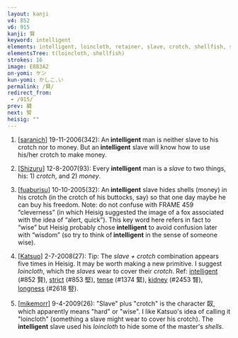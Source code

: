 ```yaml
---
layout: kanji
v4: 852
v6: 915
kanji: 賢
keyword: intelligent
elements: intelligent, loincloth, retainer, slave, crotch, shellfish, shell, clam, oyster, eye, animal legs, eight
elementsTree: t(loincloth, shellfish)
strokes: 16
image: E8B3A2
on-yomi: ケン
kun-yomi: かしこ.い
permalink: /賢/
redirect_from:
 - /915/
prev: 臓
next: 腎
heisig: ""
---
```


1) [<a href="http://kanji.koohii.com/profile/saranich">saranich</a>] 19-11-2006(342): An<strong> intelligent</strong> man is neither slave to his crotch nor to money. But an<strong> intelligent</strong> slave will know how to use his/her crotch to make money.

2) [<a href="http://kanji.koohii.com/profile/Shizuru">Shizuru</a>] 12-8-2007(93): Every<strong> intelligent</strong> man is a <em>slave</em> to two things, his: 1) <em>crotch</em>, and 2) <em>money</em>.

3) [<a href="http://kanji.koohii.com/profile/fuaburisu">fuaburisu</a>] 10-10-2005(32): An<strong> intelligent</strong> slave hides shells (money) in his crotch (in the crotch of his buttocks, say) so that one day maybe he can buy his freedom. Note: do not confuse with FRAME 459 “cleverness” (in which Heisig suggested the image of a fox associated with the idea of “alert, quick”). This key word here refers in fact to “wise” but Heisig probably chose<strong> intelligent</strong> to avoid confusion later with “wisdom” (so try to think of<strong> intelligent</strong> in the sense of someone wise).

4) [<a href="http://kanji.koohii.com/profile/Katsuo">Katsuo</a>] 2-7-2008(27): Tip: The <em>slave + crotch</em> combination appears five times in Heisig. It may be worth making a new primitive. I suggest <em>loincloth</em>, which the <em>slaves</em> wear to cover their <em>crotch</em>. Ref: <a href="../v4/852.html">intelligent</a> (#852 賢), <a href="../v4/853.html">strict</a> (#853 堅), <a href="../v4/1374.html">tense</a> (#1374 緊), <a href="../v4/2453.html">kidney</a> (#2453 腎), <a href="../v4/2618.html">longness</a> (#2618 竪).

5) [<a href="http://kanji.koohii.com/profile/mikemorr">mikemorr</a>] 9-4-2009(26): &quot;Slave&quot; plus &quot;crotch&quot; is the character 臤, which apparently means &quot;hard&quot; or &quot;wise&quot;. I like Katsuo&#039;s idea of calling it &quot;loincloth&quot; (something a slave might wear to cover his crotch). The<strong> intelligent</strong> slave used his <em>loincloth</em> to hide some of the master&#039;s <em>shells</em>.


